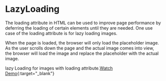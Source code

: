 # LazyLoading
The loading attribute in HTML can be used to improve page performance by deferring the loading of certain elements until they are needed. One use case of the loading attribute is for lazy loading images.

When the page is loaded, the browser will only load the placeholder image. As the user scrolls down the page and the actual image comes into view, the browser will load the image and replace the placeholder with the actual image.

lazy Loading for images with loading attribute.[Watch Demo](https://stackblitz.com/edit/web-platform-drtwi7?file=index.html){:target="_blank"}


